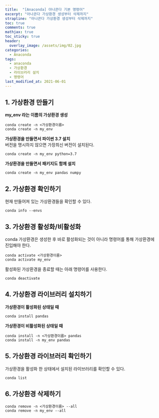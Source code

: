```yaml
---
title:  "[Anaconda] 아나콘다 기본 명령어"
excerpt: "아나콘다 가상환경 생성부터 삭제까지"
strapline: "아나콘다 가상환경 생성부터 삭제까지"
toc: true
comments: true
mathjax: true
toc_sticky: true
header:
  overlay_image: /assets/img/02.jpg
categories:
  - Anaconda
tags:
  - anaconda
  - 가상환경
  - 라이브러리 설치
  - 명령어
last_modified_at: 2021-06-01
---
```


## 1. 가상환경 만들기
**my_env 라는 이름의 가상환경 생성**
```shell
conda create -n <가상환경이름>
conda create -n my_env
```

**가상환경을 만들면서 파이썬 3.7 설치<br>**
버전을 명시하지 않으면 가장최신 버전이 설치된다.

```shell
conda create -n my_env python=3.7
```

**가상환경을 만들면서 패키지도 함께 설치**
```shell
conda create -n my_env pandas numpy
```

## 2. 가상환경 확인하기
현재 만들어져 있는 가상환경들을 확인할 수 있다.

```shell
conda info --envs
```

## 3. 가상환경 활성화/비활성화

conda 가상환경은 생성한 후 바로 활성화되는 것이 아니라 명령어를 통해 가상환경에 진입해야 한다.

```shell
conda activate <가상환경이름>
conda activate my_env
```

활성화된 가상환경을 종료할 때는 아래 명령어를 사용한다.

```shell
conda deactivate
```
## 4. 가상환경 라이브러리 설치하기

**가상환경이 활성화된 상태일 때**
```shell
conda install pandas
```

**가상환경이 비활성화된 상태일 때**
```shell
conda install -n <가상환경이름> pandas
conda install -n my_env pandas
```

## 5. 가상환경 라이브러리 확인하기

가상환경을 활성화 한 상태에서 설치된 라이브러리를 확인할 수 있다.

```shell
conda list
```

## 6. 가상환경 삭제하기

```shell
conda remove -n <가상환경이름> --all
conda remove -n my_env --all
```

